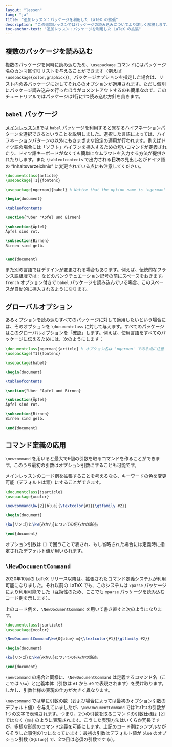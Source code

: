 ```yaml
---
layout: "lesson"
lang: "ja"
title: "追加レッスン：パッケージを利用した LaTeX の拡張"
description: "この追加レッスンではパッケージの読み込みについてより詳しく解説します。babel パッケージを用いて言語選択を行う方法やカスタムコマンドについてより踏み込んだ内容を扱います。"
toc-anchor-text: "追加レッスン：パッケージを利用した LaTeX の拡張"
---
```


## 複数のパッケージを読み込む

複数のパッケージを同時に読み込むため、`\usepackage` コマンドにはパッケージ名のカンマ区切りリストを与えることができます（例えば `\usepackage{color,graphicx}`）。パッケージオプションを指定した場合は、リスト内の各パッケージに対してそれらのオプションが適用されます。ただし個別にパッケージ読み込みを行ったほうがコメントアウトするのも簡単なので、このチュートリアルではパッケージは1行に1つ読み込む方針を貫きます。

## `babel` パッケージ

[メインレッスン6](lesson-06)では `babel` パッケージを利用すると異なるハイフネーションパターンを選択できるということを説明しました。選択した言語によっては、ハイフネーションパターンの以外にもさまざまな設定の適用が行われます。例えばドイツ語の場合には「ソフト」ハイフンを挿入するための短いコマンドが定義されたり、ドイツ語キーボードがなくても簡単にウムラウトを入力する方法が提供されたりします。また `\tableofcontents` で出力される**目次**の見出し名がドイツ語の “Inhaltsverzeichnis” に変更されている点にも注意してください。

```latex
\documentclass{article}
\usepackage[T1]{fontenc}

\usepackage[ngerman]{babel} % Notice that the option name is 'ngerman'

\begin{document}

\tableofcontents

\section{"Uber "Apfel und Birnen}

\subsection{Äpfel}
Äpfel sind rot.

\subsection{Birnen}
Birnen sind gelb.


\end{document}
```

また別の言語ではデザインが変更される場合もあります。例えば、伝統的なフランス語組版では `:` などのパンクチュエーション記号の前にスペースをおきます。`french` オプション付きで `babel` パッケージを読み込んでいる場合、このスペースが自動的に挿入されるようになります。

## グローバルオプション

あるオプションを読み込むすべてのパッケージに対して適用したいという場合には、そのオプションを `\documentclass` に対して与えます。すべてのパッケージはこのグローバルオプションを「確認」します。例えば、使用言語をすべてのパッケージに伝えるためには、次のようにします：

```latex
\documentclass[ngerman]{article} % オプション名は 'ngerman' である点に注意
\usepackage[T1]{fontenc}

\usepackage{babel}

\begin{document}

\tableofcontents

\section{"Uber "Apfel und Birnen}

\subsection{Äpfel}
Äpfel sind rot.

\subsection{Birnen}
Birnen sind gelb.

\end{document}
```

## コマンド定義の応用

`\newcommand` を用いると最大で9個の引数を取るコマンドを作ることができます。このうち最初の引数はオプション引数にすることも可能です。

メインレッスンのコード例を拡張することを考えるなら、キーワードの色を変更可能（デフォルトは青）にすることができます。

```latex
\documentclass{jsarticle}
\usepackage{xcolor}

\newcommand\kw[2][blue]{\textcolor{#1}{\gtfamily #2}}

\begin{document}

\kw{リンゴ}と\kw{みかん}についての何らかの論述。

\end{document}
```

オプション引数は `[]` で囲うことで表され、もし省略された場合には定義時に指定されたデフォルト値が用いられます。

## `\NewDocumentCommand`

2020年10月の LaTeX リリース以降は、拡張されたコマンド定義システムが利用可能になりました。それ以前の LaTeX でも、このシステムは `xparse` パッケージにより利用可能でした（互換性のため、ここでも `xparse` パッケージを読み込むコード例を示します）。

上のコード例を、`\NewDocumentCommand` を用いて書き直すと次のようになります。

```latex
\documentclass{jsarticle}
\usepackage{xcolor}

\NewDocumentCommand\kw{O{blue} m}{\textcolor{#1}{\gtfamily #2}}

\begin{document}

\kw{リンゴ}と\kw{みかん}についての何らかの論述。

\end{document}
```

`\newcommand` の場合と同様に、`\NewDocumentCommand` は定義するコマンド名（ここでは `\kw`）と定義本体（引数は `#1` から `#9` で表現されます）を受け取ります。しかし、引数仕様の表現の仕方が大きく異なります。

`\newcommand` では単に引数の数（および場合によっては最初のオプション引数のデフォルト値）を与えていましたが、`\NewDocumentCommand` では1つ1つの引数が1つの文字で表現されます。つまり、2つの引数を取るコマンドの引数仕様は `[2]` ではなく `{mm}` のように表現されます。こうした表現方法はいくらか冗長ですが、多様な形態のコマンド定義を可能にします。上記のコード例はシンプルながらそうした事例の1つになっています：最初の引数はデフォルト値が `blue` のオプション引数 (`O{blue}`) で、2つ目は必須の引数です (`m`)。
